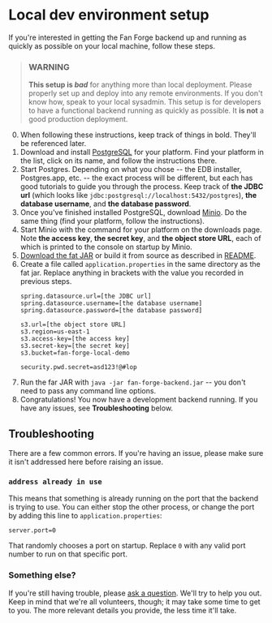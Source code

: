 # Local dev environment setup

If you're interested in getting the Fan Forge backend up and running as quickly
as possible on your local machine, follow these steps.

>   ### WARNING
>   **This setup is *bad*** for anything more than local deployment. Please
    properly set up and deploy into any remote environments. If you don't know
    how, speak to your local sysadmin. This setup is for developers to have a
    functional backend running as quickly as possible. It **is not** a good
    production deployment.

 0. When following these instructions, keep track of things in bold. They'll
    be referenced later.
 1. Download and install [PostgreSQL][postgres-dl] for your platform. Find
    your platform in the list, click on its name, and follow the instructions
    there.
 2. Start Postgres. Depending on what you chose -- the EDB installer,
    Postgres.app, etc. -- the exact process will be different, but each has
    good tutorials to guide you through the process. Keep track of **the
    JDBC url** (which looks like `jdbc:postgresql://localhost:5432/postgres`),
    **the database username**, and **the database password**.
 3. Once you've finished installed PostgreSQL, download [Minio][minio-dl]. Do
    the same thing (find your platform, follow the instructions).
 4. Start Minio with the command for your platform on the downloads page. Note
    **the access key**, **the secret key**, and **the object store URL**, each
    of which is printed to the console on startup by Minio.
 5. [Download the fat JAR][fat-jar] or build it from source as described
    in [README][readme].
 6. Create a file called `application.properties` in the same directory as the
    fat jar. Replace anything in brackets with the value you recorded in
    previous steps.
    ```properties
    spring.datasource.url=[the JDBC url]
    spring.datasource.username=[the database username]
    spring.datasource.password=[the database password]
    
    s3.url=[the object store URL]
    s3.region=us-east-1
    s3.access-key=[the access key]
    s3.secret-key=[the secret key]
    s3.bucket=fan-forge-local-demo
    
    security.pwd.secret=asd123!@#lop
    ```
 7. Run the far JAR with `java -jar fan-forge-backend.jar` -- you don't need
    to pass any command line options.
 8. Congratulations! You now have a development backend running. If you have
    any issues, see **Troubleshooting** below.

## Troubleshooting

There are a few common errors. If you're having an issue, please make sure it
isn't addressed here before raising an issue.

### `address already in use`

This means that something is already running on the port that the backend is
trying to use. You can either stop the other process, or change the port by
adding this line to `application.properties`:

```properties
server.port=0
```

That randomly chooses a port on startup. Replace `0` with any valid port
number to run on that specific port.

### Something else?

If you're still having trouble, please [ask a question][ask-question]. We'll
try to help you out. Keep in mind that we're all volunteers, though; it may
take some time to get to you. The more relevant details you provide, the less
time it'll take.

 [fat-jar]: https://github.com/Comic-ConMuseum/fan-curation-spring/releases/latest
 [minio-dl]: https://www.minio.io/downloads.html
 [postgres-dl]: https://www.postgresql.org/download
 [ask-question]: https://github.com/Comic-ConMuseum/fan-curation-spring/issues/new?labels=question
 [readme]: README.md
